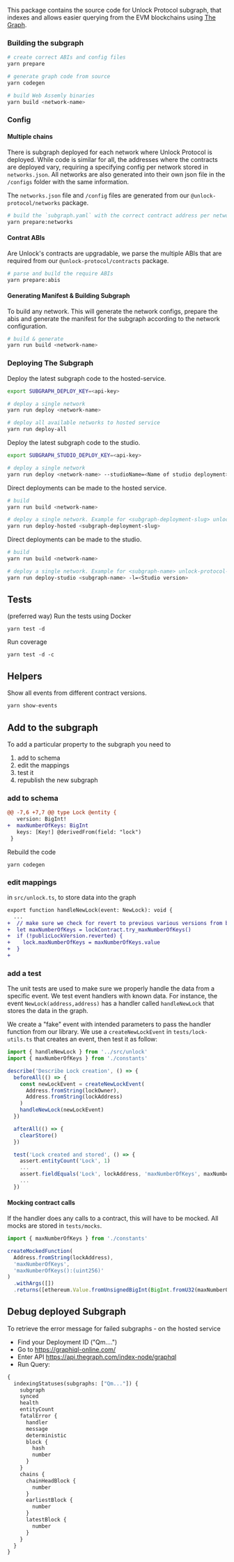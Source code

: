 This package contains the source code for Unlock Protocol subgraph, that
indexes and allows easier querying from the EVM blockchains using [The Graph](https://thegraph.com).

### Building the subgraph

```sh
# create correct ABIs and config files
yarn prepare

# generate graph code from source
yarn codegen

# build Web Assemly binaries
yarn build <network-name>
```

### Config

#### Multiple chains

There is subgraph deployed for each network where Unlock Protocol is deployed. While code is similar for all, the addresses where the contracts are deployed vary, requiring a specifying config per network stored in `networks.json`. All networks are also generated into their own json file in the `/configs` folder with the same information.

The `networks.json` file and `/config` files are generated from our `@unlock-protocol/networks` package.

```sh
# build the `subgraph.yaml` with the correct contract address per network
yarn prepare:networks
```

#### Contrat ABIs

Are Unlock's contracts are upgradable, we parse the multiple ABIs that are required from our `@unlock-protocol/contracts` package.

```sh
# parse and build the require ABIs
yarn prepare:abis
```

#### Generating Manifest & Building Subgraph

To build any network. This will generate the network configs, prepare the abis and generate the manifest for the subgraph according to the network configuration.

```sh
# build & generate
yarn run build <network-name>
```

### Deploying The Subgraph

Deploy the latest subgraph code to the hosted-service.

```sh
export SUBGRAPH_DEPLOY_KEY=<api-key>

# deploy a single network
yarn run deploy <network-name>

# deploy all available networks to hosted service
yarn run deploy-all
```

Deploy the latest subgraph code to the studio.

```sh
export SUBGRAPH_STUDIO_DEPLOY_KEY=<api-key>

# deploy a single network
yarn run deploy <network-name> --studioName=<Name of studio deployment> --label=<Studio version>

```

Direct deployments can be made to the hosted service.

```sh
# build
yarn run build <network-name>

# deploy a single network. Example for <subgraph-deployment-slug> unlock-protocol/mainnet-v2
yarn run deploy-hosted <subgraph-deployment-slug>

```

Direct deployments can be made to the studio.

```sh
# build
yarn run build <network-name>

# deploy a single network. Example for <subgraph-name> unlock-protocol-mainnet
yarn run deploy-studio <subgraph-name> -l=<Studio version>

```

## Tests

(preferred way) Run the tests using Docker

```
yarn test -d
```

Run coverage

```
yarn test -d -c
```

## Helpers

Show all events from different contract versions.

```sh
yarn show-events
```

## Add to the subgraph

To add a particular property to the subgraph you need to

1. add to schema
2. edit the mappings
3. test it
4. republish the new subgraph

### add to schema

```diff
@@ -7,6 +7,7 @@ type Lock @entity {
   version: BigInt!
+  maxNumberOfKeys: BigInt
   keys: [Key!] @derivedFrom(field: "lock")
 }
```

Rebuild the code

```
yarn codegen
```

### edit mappings

in `src/unlock.ts`, to store data into the graph

```diff
export function handleNewLock(event: NewLock): void {
  ...
+  // make sure we check for revert to previous various versions from breaking
+  let maxNumberOfKeys = lockContract.try_maxNumberOfKeys()
+  if (!publicLockVersion.reverted) {
+    lock.maxNumberOfKeys = maxNumberOfKeys.value
+  }
+
```

### add a test

The unit tests are used to make sure we properly handle the data from a specific event. We test event handlers with known data. For instance, the event `NewLock(address,address)` has a handler called `handleNewLock` that stores the data in the graph.

We create a "fake" event with intended parameters to pass the handler function from our library. We use a `createNewLockEvent` in `tests/lock-utils.ts` that creates an event, then test it as follow:

```js
import { handleNewLock } from '../src/unlock'
import { maxNumberOfKeys } from './constants'

describe('Describe Lock creation', () => {
  beforeAll(() => {
    const newLockEvent = createNewLockEvent(
      Address.fromString(lockOwner),
      Address.fromString(lockAddress)
    )
    handleNewLock(newLockEvent)
  })

  afterAll(() => {
    clearStore()
  })

  test('Lock created and stored', () => {
    assert.entityCount('Lock', 1)
    ...
    assert.fieldEquals('Lock', lockAddress, 'maxNumberOfKeys', maxNumberOfKeys)
    ...
  })
```

#### Mocking contract calls

If the handler does any calls to a contract, this will have to be mocked. All mocks are stored in `tests/mocks`.

```js
import { maxNumberOfKeys } from './constants'

createMockedFunction(
  Address.fromString(lockAddress),
  'maxNumberOfKeys',
  'maxNumberOfKeys():(uint256)'
)
  .withArgs([])
  .returns([ethereum.Value.fromUnsignedBigInt(BigInt.fromU32(maxNumberOfKeys))])
```

## Debug deployed Subgraph

To retrieve the error message for failed subgraphs - on the hosted service

- Find your Deployment ID ("Qm....")
- Go to https://graphiql-online.com/
- Enter API https://api.thegraph.com/index-node/graphql
- Run Query:

```graphql
{
  indexingStatuses(subgraphs: ["Qm..."]) {
    subgraph
    synced
    health
    entityCount
    fatalError {
      handler
      message
      deterministic
      block {
        hash
        number
      }
    }
    chains {
      chainHeadBlock {
        number
      }
      earliestBlock {
        number
      }
      latestBlock {
        number
      }
    }
  }
}
```
